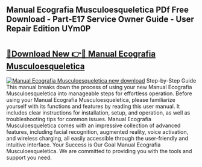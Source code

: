 ## Manual Ecografia Musculoesqueletica PDf Free Download - Part-E17 Service Owner Guide - User Repair Edition UYm0P

# <h2><a href="http://cf19200.oget.top/?id=Manual+Ecografia+Musculoesqueletica">🔗Download New 👉🔴 Manual Ecografia Musculoesqueletica</a></h2>

[![Manual Ecografia Musculoesqueletica new download](https://i.imgur.com/5g1atiW.png)](http://cf19200.oget.top/?id=Manual+Ecografia+Musculoesqueletica)
Step-by-Step Guide This manual breaks down the process of using your new Manual Ecografia Musculoesqueletica into manageable steps for effortless operation. Before using your Manual Ecografia Musculoesqueletica, please familiarize yourself with its functions and features by reading this user manual. It includes clear instructions for installation, setup, and operation, as well as troubleshooting tips for common issues. Manual Ecografia Musculoesqueletica comes with an impressive collection of advanced features, including facial recognition, augmented reality, voice activation, and wireless charging, all easily accessible through the user-friendly and intuitive interface. Your Success is Our Goal Manual Ecografia Musculoesqueletica. We are committed to providing you with the tools and support you need.
